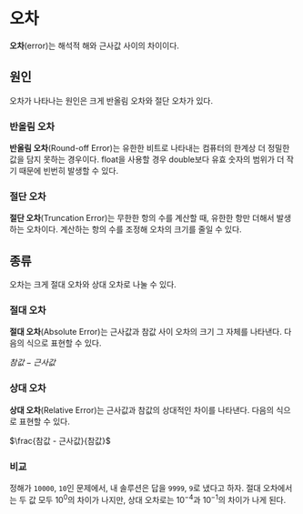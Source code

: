 # 오차

**오차**(error)는 해석적 해와 근사값 사이의 차이이다.

## 원인

오차가 나타나는 원인은 크게 반올림 오차와 절단 오차가 있다.

### 반올림 오차

**반올림 오차**(Round-off Error)는 유한한 비트로 나타내는 컴퓨터의 한계상 더 정밀한 값을 담지 못하는 경우이다.
float을 사용할 경우 double보다 유효 숫자의 범위가 더 작기 때문에 빈번히 발생할 수 있다.

### 절단 오차

**절단 오차**(Truncation Error)는 무한한 항의 수를 계산할 때, 유한한 항만 더해서 발생하는 오차이다.
계산하는 항의 수를 조정해 오차의 크기를 줄일 수 있다.

## 종류

오차는 크게 절대 오차와 상대 오차로 나눌 수 있다.

### 절대 오차

**절대 오차**(Absolute Error)는 근사값과 참값 사이 오차의 크기 그 자체를 나타낸다. 다음의 식으로 표현할 수 있다.

$참값 - 근사값$

### 상대 오차

**상대 오차**(Relative Error)는 근사값과 참값의 상대적인 차이를 나타낸다.
다음의 식으로 표현할 수 있다.

$\frac{참값 - 근사값}{참값}$

### 비교

정해가 `10000`, `10`인 문제에서, 내 솔루션은 답을 `9999`, `9`로 냈다고 하자.
절대 오차에서는 두 값 모두 $10^{0}$의 차이가 나지만,
상대 오차로는 $10^{-4}$과 $10^{-1}$의 차이가 나게 된다.
